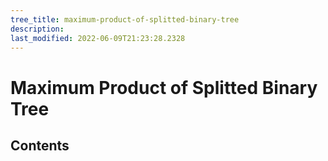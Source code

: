 ```yaml
---
tree_title: maximum-product-of-splitted-binary-tree
description: 
last_modified: 2022-06-09T21:23:28.2328
---
```


# Maximum Product of Splitted Binary Tree

## Contents
